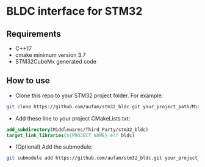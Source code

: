 # BLDC interface for STM32

## Requirements
* C++17
* cmake minimum version 3.7
* STM32CubeMx generated code

## How to use
* Clone this repo to your STM32 project folder. For example:
```bash
git clone https://github.com/aufam/stm32_bldc.git your_project_path/Middlewares/Third_Party/stm32_bldc
```
* Add these line to your project CMakeLists.txt:
```cmake
add_subdirectory(Middlewares/Third_Party/stm32_bldc)
target_link_libraries(${PROJECT_NAME}.elf bldc)
```
* (Optional) Add the submodule:
```bash
git submodule add https://github.com/aufam/stm32_bldc.git your_project_path/Middlewares/Third_Party/stm32_bldc
```
